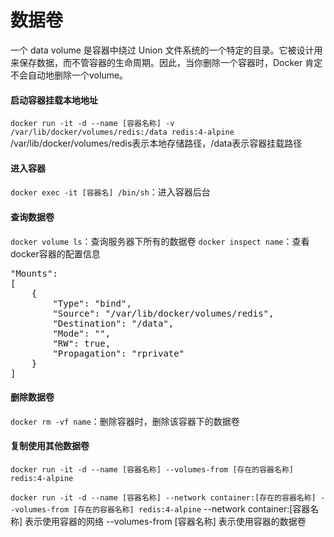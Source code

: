 # 数据卷

一个 data volume 是容器中绕过 Union 文件系统的一个特定的目录。它被设计用来保存数据，而不管容器的生命周期。因此，当你删除一个容器时，Docker 肯定不会自动地删除一个volume。

#### 启动容器挂载本地地址
`docker run -it -d --name [容器名称] -v /var/lib/docker/volumes/redis:/data redis:4-alpine`
/var/lib/docker/volumes/redis表示本地存储路径，/data表示容器挂载路径

#### 进入容器

`docker exec -it [容器名] /bin/sh`：进入容器后台

#### 查询数据卷
`docker volume ls`：查询服务器下所有的数据卷
`docker inspect name`：查看docker容器的配置信息

<pre>
"Mounts": 
[
    {
        "Type": "bind",
        "Source": "/var/lib/docker/volumes/redis",
        "Destination": "/data",
        "Mode": "",
        "RW": true,
        "Propagation": "rprivate"
    }
]
</pre>

#### 删除数据卷
`docker rm -vf name`：删除容器时，删除该容器下的数据卷

#### 复制使用其他数据卷
`docker run -it -d --name [容器名称] --volumes-from [存在的容器名称] redis:4-alpine`

`docker run -it -d --name [容器名称] --network container:[存在的容器名称] --volumes-from [存在的容器名称] redis:4-alpine`
--network container:[容器名称] 表示使用容器的网络
--volumes-from [容器名称] 表示使用容器的数据卷
